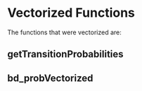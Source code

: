 # Vectorized Functions

The functions that were vectorized are:
  ## getTransitionProbabilities
  ## bd_probVectorized
